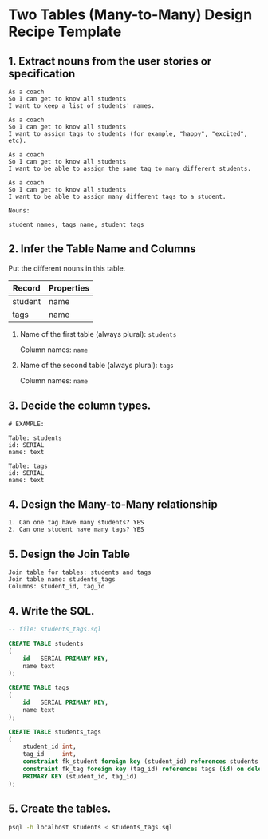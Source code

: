 # Two Tables (Many-to-Many) Design Recipe Template

## 1. Extract nouns from the user stories or specification

```
As a coach
So I can get to know all students
I want to keep a list of students' names.

As a coach
So I can get to know all students
I want to assign tags to students (for example, "happy", "excited", etc).

As a coach
So I can get to know all students
I want to be able to assign the same tag to many different students.

As a coach
So I can get to know all students
I want to be able to assign many different tags to a student.
```

```
Nouns:

student names, tags name, student tags
```

## 2. Infer the Table Name and Columns

Put the different nouns in this table.

| Record  | Properties |
|---------|------------|
| student | name       |
| tags    | name       |

1. Name of the first table (always plural): `students`

   Column names: `name`

2. Name of the second table (always plural): `tags`

   Column names: `name`

## 3. Decide the column types.

```
# EXAMPLE:

Table: students
id: SERIAL
name: text

Table: tags
id: SERIAL
name: text
```

## 4. Design the Many-to-Many relationship

```
1. Can one tag have many students? YES
2. Can one student have many tags? YES
```

## 5. Design the Join Table

```
Join table for tables: students and tags
Join table name: students_tags
Columns: student_id, tag_id
```

## 4. Write the SQL.

```sql
-- file: students_tags.sql

CREATE TABLE students
(
    id   SERIAL PRIMARY KEY,
    name text
);

CREATE TABLE tags
(
    id   SERIAL PRIMARY KEY,
    name text
);

CREATE TABLE students_tags
(
    student_id int,
    tag_id     int,
    constraint fk_student foreign key (student_id) references students (id) on delete cascade,
    constraint fk_tag foreign key (tag_id) references tags (id) on delete cascade,
    PRIMARY KEY (student_id, tag_id)
);
```

## 5. Create the tables.

```bash
psql -h localhost students < students_tags.sql
```